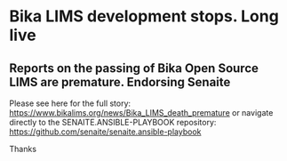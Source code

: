 Bika LIMS development stops. Long live
======================================

Reports on the passing of Bika Open Source LIMS are premature. Endorsing Senaite
--------------------------------------------------------------------------------

Please see here for the full story: https://www.bikalims.org/news/Bika_LIMS_death_premature
or navigate directly to the SENAITE.ANSIBLE-PLAYBOOK repository: https://github.com/senaite/senaite.ansible-playbook

Thanks
